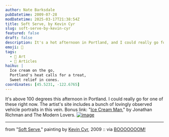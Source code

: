 ```yaml
---
author: Nate Barksdale
pubDatetime: 2009-07-28
modDatetime: 2025-03-17T21:38:54Z
title: Soft Serve, by Kevin Cyr
slug: soft-serve-by-kevin-cyr
featured: false
draft: false
description: It's a hot afternoon in Portland, and I could really go for one of these right now.
emoji: 🍦
tags:
  - 🎨 Art
  - 📖 Articles
haiku: |
  Ice cream on the go,  
  Portland's heat calls for a treat,  
  Sweet relief in cones.
coordinates: [45.5231, -122.6765]
---
```


It's above 100 degrees this afternoon in Portland. I could really go for one of these right now. The artist's site includes a bunch of lovingly observed vehicle portraits in this vein. Bonus link: "[Ice Cream Man](http://www.youtube.com/watch?v=Z9BkmMjgrwM)," by Jonathan Richman and The Modern Lovers. [![image](http://culture-making.com/media/6_softserve.jpg)](http://www.kevincyr.net/index.php?/ongoing/2009/)

---

from "[Soft Serve](https://www.google.com/search?q=%22Soft%20Serve%22%20kevincyr.net)," painting by [Kevin Cyr](http://www.kevincyr.net/), 2009 :: via [BOOOOOOOM!](http://web.archive.org/web/20230923133420/https://www.booooooom.com/2009/05/29/kevin-cyr-illustrations/)
